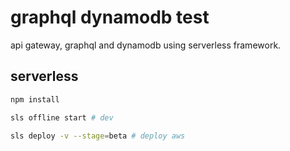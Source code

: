 # graphql dynamodb test

api gateway, graphql and dynamodb using serverless framework.

## serverless

```bash
npm install

sls offline start # dev

sls deploy -v --stage=beta # deploy aws
```
